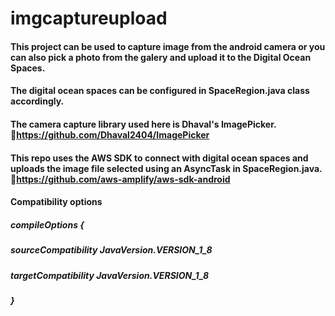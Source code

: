 # imgcaptureupload

#### This project can be used to capture image from the android camera or you can also pick a photo from the galery and upload it to the Digital Ocean Spaces.
#### The digital ocean spaces can be configured in SpaceRegion.java class accordingly. 
#### The camera capture library used here is Dhaval's ImagePicker. 🔗https://github.com/Dhaval2404/ImagePicker

#### This repo uses the AWS SDK to connect with digital ocean spaces and uploads the image file selected using an AsyncTask in SpaceRegion.java. 🔗https://github.com/aws-amplify/aws-sdk-android

#### Compatibility options
##### compileOptions {
#####   sourceCompatibility JavaVersion.VERSION_1_8
#####   targetCompatibility JavaVersion.VERSION_1_8
##### }
